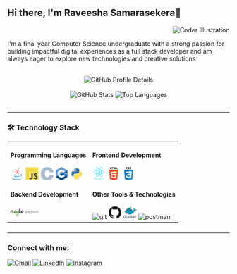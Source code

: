 <!-- Header -->
<div align="center">
 <h2 align="left">Hi there, I'm Raveesha Samarasekera👋 </h2>
</div>

<!-- Coder Illustration -->
<p align="right">
  <img src="https://user-images.githubusercontent.com/74038190/212257484-9181c5d9-7d84-4895-ae6c-34ba2f588c88.gif" alt="Coder Illustration" width="350"/>
</p>

<!-- Introduction -->
<p align="left">
  I'm a final year Computer Science undergraduate with a strong passion for building impactful digital experiences as a full stack developer and am always eager to explore new technologies and creative solutions.
</p>

<br>

<!-- GitHub Stats & Trophies -->
<div align="center">
  <!-- Profile Details Card (similar to the one in the image) -->
  <img src="https://github-profile-summary-cards.vercel.app/api/cards/profile-details?username=Raveesha23&theme=dark&hide_border=false" alt="GitHub Profile Details"/>
  <br><br>
  <!-- GitHub Stats Card -->
  <img src="https://github-readme-stats.vercel.app/api?username=Raveesha23&show_icons=true&theme=dark&hide_border=false&count_private=true&include_all_commits=true" alt="GitHub Stats" />
  <!-- Top Languages Card -->
  <img src="https://github-readme-stats.vercel.app/api/top-langs/?username=Raveesha23&layout=compact&theme=dark&hide_border=false" alt="Top Languages" />
  <br><br>
  <!-- GitHub Trophies -->
<!--   <img src="https://github-profile-trophy.vercel.app/?username=Raveesha23&theme=darkhub&no-frame=true&no-bg=true&margin-w=4" alt="GitHub Trophies" /> -->
</div>

---

<!-- Tech Stack -->
### 🛠️ Technology Stack
<div align="center" width="100%">
  <table>
  <tr>
    <td valign="top">
      <h4>Programming Languages</h4>
      <div align="left">
        <img src="https://raw.githubusercontent.com/devicons/devicon/master/icons/java/java-original.svg" alt="java" width="30" height="30"/> 
        <img src="https://raw.githubusercontent.com/devicons/devicon/master/icons/javascript/javascript-original.svg" alt="javascript" width="30" height="30"/>
        <img src="https://raw.githubusercontent.com/devicons/devicon/master/icons/c/c-original.svg" alt="c" width="30" height="30"/>
        <img src="https://raw.githubusercontent.com/devicons/devicon/master/icons/cplusplus/cplusplus-original.svg" alt="cplusplus" width="30" height="30"/>
        <img src="https://raw.githubusercontent.com/devicons/devicon/master/icons/python/python-original.svg" alt="python" width="30" height="30"/>
      </div>
      <h4>Backend Development</h4>
        <img src="https://raw.githubusercontent.com/devicons/devicon/master/icons/nodejs/nodejs-original-wordmark.svg" alt="nodejs" width="30" height="30"/>
        <img src="https://raw.githubusercontent.com/devicons/devicon/master/icons/express/express-original-wordmark.svg" alt="express" width="30" height="30"/>
    </td>
    <td valign="top">
      <h4>Frontend Development</h4>
        <img src="https://raw.githubusercontent.com/devicons/devicon/master/icons/react/react-original-wordmark.svg" alt="react" width="30" height="30"/> 
        <img src="https://raw.githubusercontent.com/devicons/devicon/master/icons/html5/html5-original-wordmark.svg" alt="html5" width="30" height="30"/> 
        <img src="https://raw.githubusercontent.com/devicons/devicon/master/icons/css3/css3-original-wordmark.svg" alt="css3" width="30" height="30"/> 
      <h4>Other Tools & Technologies</h4>
        <img src="https://www.vectorlogo.zone/logos/git-scm/git-scm-icon.svg" alt="git" width="30" height="30"/>
        <img src="https://raw.githubusercontent.com/devicons/devicon/master/icons/github/github-original.svg" alt="github" width="30" height="30"/> 
        <img src="https://raw.githubusercontent.com/devicons/devicon/master/icons/docker/docker-original-wordmark.svg" alt="docker" width="30" height="30"/> 
        <img src="https://www.vectorlogo.zone/logos/getpostman/getpostman-icon.svg" alt="postman" width="30" height="30"/>
    </td>
  </tr>
</table>
</div>

###
---

<!-- Socials -->
<h3 align="left">Connect with me:</h3
🔗 Connect with me                                   
<p align="left">
  <a href="mailto:raveeshagihani@gmail.com" target="_blank"><img src="https://img.shields.io/badge/Gmail-D14836?style=for-the-badge&logo=gmail&logoColor=white" alt="Gmail"/></a>
  <a href="https://www.linkedin.com/in/raveesha-samarasekera" target="_blank"><img src="https://img.shields.io/badge/LinkedIn-0077B5?style=for-the-badge&logo=linkedin&logoColor=white" alt="LinkedIn"/></a>
  <a href="https://instagram.com/_raveesha.__" target="_blank"><img src="https://img.shields.io/badge/Instagram-E4405F?style=for-the-badge&logo=instagram&logoColor=white" alt="Instagram"/></a>
</p>
